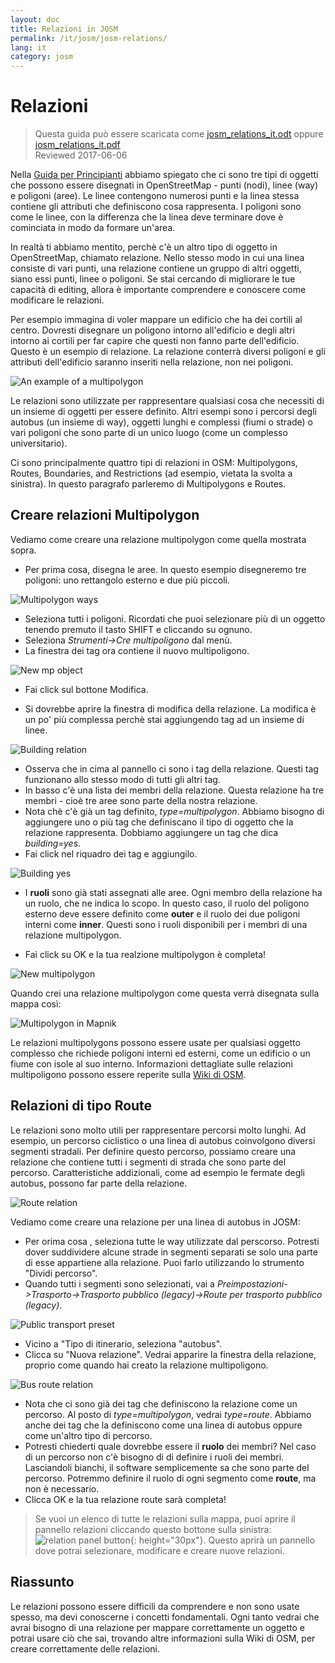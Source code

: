 ```yaml
---
layout: doc
title: Relazioni in JOSM
permalink: /it/josm/josm-relations/
lang: it
category: josm
---
```


Relazioni
==========

> Questa guida può essere scaricata come [josm_relations_it.odt](/files/josm_relations_it.odt) oppure [josm_relations_it.pdf](/files/josm_relations_it.pdf)  
> Reviewed 2017-06-06  

Nella [Guida per Principianti](/it/beginner) abbiamo spiegato che ci sono tre tipi di oggetti che possono essere disegnati in OpenStreetMap - punti (nodi), linee (way) e poligoni (aree). Le linee contengono numerosi punti e la linea stessa contiene gli attributi che definiscono cosa rappresenta.  I poligoni sono come le linee, con la differenza che la linea deve terminare dove è cominciata in modo da formare un'area.  

In realtà ti abbiamo mentito, perchè c'è un altro tipo di oggetto in OpenStreetMap, chiamato relazione. Nello stesso modo in cui una linea consiste di vari
punti, una relazione contiene un gruppo di altri oggetti, siano essi punti, linee o poligoni.  Se stai cercando di migliorare le tue capacità di editing, allora è importante comprendere e conoscere come modificare le relazioni.  

Per esempio immagina di voler mappare un edificio che ha dei cortili al centro.  Dovresti disegnare un poligono intorno all'edificio e degli altri intorno ai cortili per far capire che questi non fanno parte dell'edificio.  Questo è un esempio di relazione.  La relazione conterrà diversi poligoni e gli attributi dell'edificio saranno inseriti nella relazione, non nei poligoni.  

![An example of a multipolygon][]

Le relazioni sono utilizzate per rappresentare qualsiasi cosa che necessiti di un insieme di oggetti per essere definito.  Altri esempi sono i percorsi degli autobus (un insieme di way), oggetti lunghi e complessi (fiumi o strade) o vari poligoni che sono parte di un unico luogo (come un complesso universitario).  

Ci sono principalmente quattro tipi di relazioni in OSM: Multipolygons, Routes, Boundaries, and Restrictions (ad esempio, vietata la svolta a sinistra). In questo paragrafo parleremo di Multipolygons e Routes.  

Creare relazioni Multipolygon
-------------------------------

Vediamo come creare una relazione multipolygon come quella mostrata sopra.  

- Per prima cosa, disegna le aree. In questo esempio disegneremo tre poligoni: uno rettangolo esterno e due più piccoli.

![Multipolygon ways][]

- Seleziona tutti i poligoni. Ricordati che puoi selezionare più di un oggetto tenendo premuto il tasto SHIFT e cliccando su ognuno.  
- Seleziona *Strumenti->Cre multipoligono* dal menù.  
- La finestra dei tag ora contiene il nuovo multipoligono.

![New mp object][]

- Fai click sul bottone Modifica.  

- Si dovrebbe aprire la finestra di modifica della relazione. La modifica è un po' più complessa perchè stai aggiungendo tag ad un insieme di linee.  

![Building relation][]

- Osserva che in cima al pannello ci sono i tag della relazione.  Questi tag funzionano allo stesso modo di tutti gli altri tag.  
- In basso c'è una lista dei membri della relazione. Questa relazione ha tre membri - cioè tre aree sono parte della nostra relazione.  
- Nota chè c'è già un tag definito, *type=multipolygon*. Abbiamo bisogno di aggiungere uno o più tag che definiscano il tipo di oggetto che la relazione rappresenta. Dobbiamo aggiungere un tag che dica *building=yes*.  
- Fai click nel riquadro dei tag e aggiungilo.  

![Building yes][]

- I **ruoli** sono già stati assegnati alle aree. Ogni membro della relazione ha un ruolo, che ne indica lo scopo.  In questo caso, il ruolo del poligono esterno deve essere definito come **outer** e il ruolo dei due poligoni interni come **inner**. Questi sono i ruoli disponibili per i membri di una relazione multipolygon.  

- Fai click su OK e la tua realzione multipolygon è completa!  

![New multipolygon][]

Quando crei una relazione multipolygon come questa verrà disegnata sulla mappa così:  

![Multipolygon in Mapnik][]

Le relazioni multipolygons possono essere usate per qualsiasi oggetto complesso che richiede poligoni interni ed esterni, come un edificio o un fiume con isole al suo interno. Informazioni dettagliate sulle relazioni multipoligono possono essere reperite sulla [Wiki di OSM](http://wiki.openstreetmap.org/wiki/IT:Relation:multipolygon).  

Relazioni di tipo Route
----------------

Le relazioni sono molto utili per rappresentare percorsi molto lunghi. Ad esempio, un percorso ciclistico o una linea di autobus coinvolgono diversi segmenti stradali.  Per definire questo percorso, possiamo creare una relazione che contiene tutti i segmenti di strada che sono parte del percorso. Caratteristiche addizionali, come ad esempio le fermate degli autobus, possono far parte della relazione.  

![Route relation][]

Vediamo come creare una relazione per una linea di autobus in JOSM:  

- Per orima cosa , seleziona tutte le way utilizzate dal perscorso. Potresti dover suddividere alcune strade in segmenti separati se solo una parte di esse appartiene alla relazione.  Puoi farlo utilizzando lo strumento "Dividi percorso".  
- Quando tutti i segmenti sono selezionati, vai a *Preimpostazioni->Trasporto->Trasporto pubblico (legacy)->Route per trasporto pubblico (legacy)*.  

![Public transport preset][]

- Vicino a "Tipo di itinerario, seleziona "autobus".  
- Clicca su "Nuova relazione". Vedrai apparire la finestra della relazione, proprio come quando hai creato la relazione multipoligono.  

![Bus route relation][]

- Nota che ci sono già dei tag che definiscono la relazione come un percorso. Al posto di *type=multipolygon*, vedrai *type=route*. Abbiamo anche dei tag che la definiscono come una linea di autobus oppure come un'altro tipo di percorso.  
- Potresti chiederti quale dovrebbe essere il **ruolo** dei membri? Nel caso di un percorso non c'è bisogno di di definire i ruoli dei membri.  Lasciandoli bianchi, il software semplicemente sa che sono parte del percorso.  Potremmo definire il ruolo di ogni segmento come **route**, ma non è necessario.  
- Clicca OK e la tua relazione route sarà completa!  

> Se vuoi un elenco di tutte le relazioni sulla mappa, puoi aprire il pannello relazioni cliccando questo bottone sulla sinistra: ![relation panel button][]{: height="30px"}.  Questo aprirà un pannello dove potrai selezionare, modificare e creare nuove relazioni.  

Riassunto
-------

Le relazioni possono essere difficili da comprendere e non sono usate spesso, ma devi conoscerne i concetti fondamentali.  Ogni tanto vedrai che avrai bisogno di una relazione per mappare correttamente un oggetto e potrai usare ciò che sai, trovando altre informazioni sulla Wiki di OSM, per creare correttamente delle relazioni.  


[Multipolygon ways]: /images/josm/multipolygon-ways.png
[Building relation]: /images/josm/building-relation.png
[New relation]: /images/josm/new-relation.png
[Building yes]: /images/josm/building-yes.png
[Outer or inner role]: /images/josm/outer-inner.png
[New multipolygon]: /images/josm/new-multipolygon.png
[New mp object]: /images/josm/new-mp.png
[Multipolygon in mapnik]: /images/josm/multipolygon-mapnik.png
[An example of a multipolygon]: /images/josm/multipolygon-demo.png
[Route relation]: /images/josm/route-relation.png
[Public transport preset]: /images/josm/public-transport-preset.png
[Bus route relation]: /images/josm/bus-route-relation.png
[relation panel button]: /images/josm/relation-panel-button.png